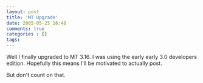 ```yaml
---
layout: post
title: 'MT Upgrade'
date: 2005-05-25 16:48
comments: true
categories : []
tags:
---
```

Well I finally upgraded to MT 3.16. I was using the early early 3.0 developers edition. Hopefully this means I'll be motivated to actually post.

But don't count on that.

